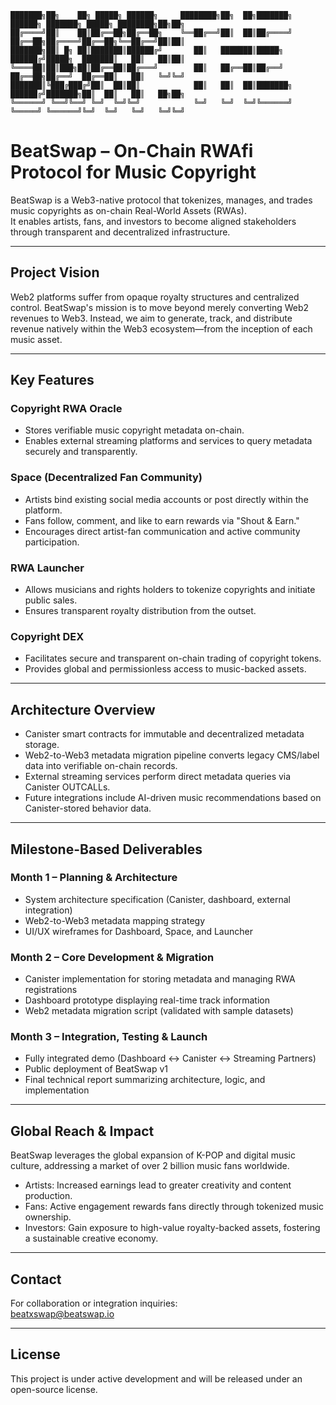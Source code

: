 ```
███████╗██╗    ██╗ █████╗ ██████╗     ████████╗██╗  ██╗███████╗    ██████╗ ███████╗ █████╗ ████████╗██╗██╗
██╔════╝██║    ██║██╔══██╗██╔══██╗    ╚══██╔══╝██║  ██║██╔════╝    ██╔══██╗██╔════╝██╔══██╗╚══██╔══╝██║██║
███████╗██║ █╗ ██║███████║██████╔╝       ██║   ███████║█████╗      ██████╔╝█████╗  ███████║   ██║   ██║██║
╚════██║██║███╗██║██╔══██║██╔═══╝        ██║   ██╔══██║██╔══╝      ██╔══██╗██╔══╝  ██╔══██║   ██║   ╚═╝╚═╝
███████║╚███╔███╔╝██║  ██║██║            ██║   ██║  ██║███████╗    ██████╔╝███████╗██║  ██║   ██║   ██╗██╗
╚══════╝ ╚══╝╚══╝ ╚═╝  ╚═╝╚═╝            ╚═╝   ╚═╝  ╚═╝╚══════╝    ╚═════╝ ╚══════╝╚═╝  ╚═╝   ╚═╝   ╚═╝╚═╝
```

# BeatSwap – On-Chain RWAfi Protocol for Music Copyright

BeatSwap is a Web3-native protocol that tokenizes, manages, and trades music copyrights as on-chain Real-World Assets (RWAs).  
It enables artists, fans, and investors to become aligned stakeholders through transparent and decentralized infrastructure.

---

## Project Vision

Web2 platforms suffer from opaque royalty structures and centralized control. BeatSwap's mission is to move beyond merely converting Web2 revenues to Web3. Instead, we aim to generate, track, and distribute revenue natively within the Web3 ecosystem—from the inception of each music asset.

---

## Key Features

### Copyright RWA Oracle
- Stores verifiable music copyright metadata on-chain.
- Enables external streaming platforms and services to query metadata securely and transparently.

### Space (Decentralized Fan Community)
- Artists bind existing social media accounts or post directly within the platform.
- Fans follow, comment, and like to earn rewards via "Shout & Earn."
- Encourages direct artist-fan communication and active community participation.

### RWA Launcher
- Allows musicians and rights holders to tokenize copyrights and initiate public sales.
- Ensures transparent royalty distribution from the outset.

### Copyright DEX
- Facilitates secure and transparent on-chain trading of copyright tokens.
- Provides global and permissionless access to music-backed assets.

---

## Architecture Overview

- Canister smart contracts for immutable and decentralized metadata storage.
- Web2-to-Web3 metadata migration pipeline converts legacy CMS/label data into verifiable on-chain records.
- External streaming services perform direct metadata queries via Canister OUTCALLs.
- Future integrations include AI-driven music recommendations based on Canister-stored behavior data.

---

## Milestone-Based Deliverables

### Month 1 – Planning & Architecture
- System architecture specification (Canister, dashboard, external integration)
- Web2-to-Web3 metadata mapping strategy
- UI/UX wireframes for Dashboard, Space, and Launcher

### Month 2 – Core Development & Migration
- Canister implementation for storing metadata and managing RWA registrations
- Dashboard prototype displaying real-time track information
- Web2 metadata migration script (validated with sample datasets)

### Month 3 – Integration, Testing & Launch
- Fully integrated demo (Dashboard ↔ Canister ↔ Streaming Partners)
- Public deployment of BeatSwap v1
- Final technical report summarizing architecture, logic, and implementation

---

## Global Reach & Impact

BeatSwap leverages the global expansion of K-POP and digital music culture, addressing a market of over 2 billion music fans worldwide.

- Artists: Increased earnings lead to greater creativity and content production.
- Fans: Active engagement rewards fans directly through tokenized music ownership.
- Investors: Gain exposure to high-value royalty-backed assets, fostering a sustainable creative economy.

---

## Contact

For collaboration or integration inquiries:  
beatxswap@beatswap.io

---

## License

This project is under active development and will be released under an open-source license.
